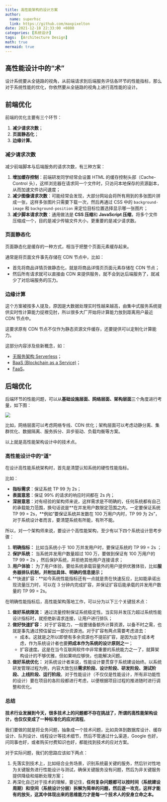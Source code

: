 ```yaml
---
title: 高性能架构的设计方案
author:
  name: superhsc
  link: https://github.com/maxpixelton
date: 2021-12-18 22:33:00 +0800
categories: [系统设计]
tags:  [Architecture Design]
math: true
mermaid: true
---
```


## 高性能设计中的“术”

设计系统要从全链路的视角，从前端请求到后端服务评估各环节的性能指标，那么对于系统性能的优化，你依然要从全链路的视角上进行高性能的设计。

## 前端优化

前端的优化主要有三个环节：

1. **减少请求次数**；
2. **页面静态化**；
3. **边缘计算**。

### 减少请求次数

减少前端脚本与后端服务的请求次数，有三种方案：

1. **增加缓存控制**：前端研发同学经常会设置 HTML 的缓存控制头部（Cache-Control 头），这样浏览器在请求同一个文件时，只访问本地保存的资源副本，从而加速文件访问速度；
2. **减少图像请求次数**：可能经常会发现，大部分网站会将所有用到的多张图片拼成一张，这样多张图片只需要下载一次，然后再通过 CSS 中的 `background-image` 和 `background-position` 来定位目标位置选择显示哪一张图片；
3. **减少脚本请求次数**：通用做法是 **CSS 压缩**和 **JavaScript 压缩**，将多个文件压缩成一个，目的是减少传输文件大小，更重要的是减少请求数。

### 页面静态化

页面静态化是缓存的一种方式，相当于把整个页面元素缓存起来。

通常是将页面文件事先存储在 CDN 节点中，比如：

- 首先将商品详情页做静态化，就是将商品详情页页面元素存储在 CDN 节点；
- 然后所有请求就可以直接由 CDN 来提供服务，就不会到达后端服务了，就减少了对后端服务的压力。

### 边缘计算

这个方案被按多人提及，原因是大数据处理实时性越来越高，由集中式服务系统提供实时性计算能力捉襟见肘，所以很多大厂开始将计算能力放到距离用户最近 CDN 节点中。

这要求原有 CDN 节点不仅作为静态资源文件缓存，还要提供可以定制化计算能力。

这部分内容涉及些新概念，如：

- [无服务架构 Serverless](https://baijiahao.baidu.com/s?id=1664839364079778355&wfr=spider&for=pc)；
- [BaaS (Blockchain as a Service)](https://baike.baidu.com/item/BaaS/271609?fr=aladdin)；
- [FaaS](https://blog.csdn.net/CharlesYooSky/article/details/103021510)。

## 后端优化

后端环节的性能问题，可以从**基础设施层面、网络层面、架构层面**三个角度进行考量，如下图：

![](https://images.happymaya.cn/assert/architecute/1801.png)

比如，网络层面可以考虑网络专线、CDN 优化；架构层面可以考虑动静分离、集群优化、数据隔离、服务拆分、异步驱动、负载均衡等方案。

以上就是高性能架构设计中的技术点。

### 高性能设计中的“道”

在设计高性能系统架构时，首先是清楚认知系统的硬性性能指标。

比如：

- **指标需求**：保证系统 TP 99 为 2s；
- **表面意思**：保证 99% 的请求的响应时间都在 2s 内；
- **深层意思**：对有经验的架构师来说，这样需求是不明确的，任何系统都有自己的承载能力范围，换句话说是**在并发用户数限定范围之内，一定要保证系统 TP 99 = 2s，**例如“要保证系统并发数在 100 万用户内时，TP 99 为 2s”，对于系统设计者而言，要清楚系统有所能，有所不能。

所以，对一个架构师来说，要设计个高性能架构，至少有以下四个系统设计思考步骤：

1. **明确指标：** 比如当系统小于 100 万并发用户时，要保证系统的 TP 99 = 2s ；
2. **保护系统：** 当系统并发用户数量超过 100 万，要做到保证有 100 万用户的 TP 99 = 2s ，然后保护系统，并拒绝其他用户连接请求；
3. **用户体验：** 为了用户体验，要给系统承载容量外的用户提供优雅体验，比如**服务器排队机制，并附加具体、明确的信息提示；**
4. **快速扩容：**如今系统性能指标还有一点就是贵在快速反应，比如能承诺出现流量压力时，可以在 3 分钟内完成扩容，并保证扩容后能承载的并发用户数量的 TP 99 = 2s。

在明确性能指标后，高性能架构落地工作，可以分为以下三个关键技术点：

1. **做好系统限流：** 通过流量控制保证系统稳定性。当实际并发压力超过系统性能设计指标时，就拒绝新请求连接，让用户进行排队；
2. **做好快速扩容：** 对于扩容能力，一般要储备额外计算资源，以备不时之需，也就是事先通过预估留出一部分资源池。对于扩容有两点需要考虑进去：
   - 成本。这就是之所以即使有多余资源也不提前扩容，是因为出于成本考虑，作为系统设计者也要**把成本作为系统的设计原则之一**；
   - 扩容速度。这是在当今互联网软件中非常重要的系统能力之一了，就算架构设计的不够优雅，但如果响应够快，也能解决问题。
3. **做好系统优化：** 对系统设计者来说，性能设计要贯穿于系统建设始终。以系统研发管理过程为例，内容大致包括**需求阶段、设计阶段、研发阶段、测试阶段、上线阶段、运行阶段**。对于性能设计（不仅仅是性能设计，所有非功能性的设计）要在项目的各阶段都进行考虑，以便根据项目过程的推进随时进行调整和优化。

### 总结

**技术行业发展到今天，很多技术上的问题都不存在挑战了，所谓的高性能架构设计，也仅仅变成了一种标准化的应对流程**。

我们要做的就是将业务问题，抽象成一个技术问题，比如具体到数据库设计、缓存设计、队列设计、线程设计等技术细节，然后不管通过什么渠道，Google 也好，问同事也好，或者购买付费知识也好，都能找到技术的应对方案。

对于实际问题，我们的思路应该如下两点：

1. 先落实到技术上，比如结合业务场景，识别系统最关键的服务，然后针对性地为关键服务进行性能设计与测试，确保关键服务没有问题，然后为非关键服务提供降级和熔断处理方案；
2. 再深化自己对于技术的理解，要记住，**任何复杂问题都可以按时间（系统建设周期）和空间（系统设计分层）拆解为简单的问题，然后逐一攻克，这样才能有的放矢，这其中体现出来的思维能力才是每一个技术人的安身立命之本。**

